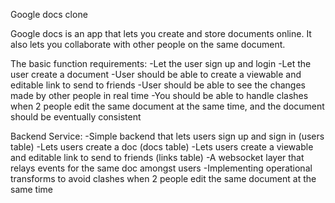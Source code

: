 Google docs clone

Google docs is an app that lets you create and store documents online. It also lets you collaborate with other people on the same document.

The basic function requirements:
-Let the user sign up and login
-Let the user create a document
-User should be able to create a viewable and editable link to send to friends
-User should be able to see the changes made by other people in real time
-You should be able to handle clashes when 2 people edit the same document at the same time, and the document should be eventually consistent

Backend Service:
-Simple backend that lets users sign up and sign in (users table)
-Lets users create a doc (docs table)
-Lets users create a viewable and editable link to send to friends (links table)
-A websocket layer that relays events for the same doc amongst users
-Implementing operational transforms to avoid clashes when 2 people edit the same document at the same time
